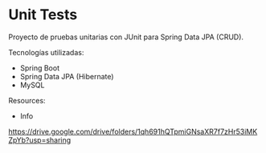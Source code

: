 # Unit Tests
Proyecto de pruebas unitarias con JUnit para Spring Data JPA (CRUD).

Tecnologías utilizadas:

- Spring Boot
- Spring Data JPA (Hibernate)
- MySQL

Resources:

- Info

https://drive.google.com/drive/folders/1qh691hQTpmiGNsaXR7f7zHr53iMKZpYb?usp=sharing